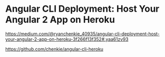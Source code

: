 # Angular CLI Deployment: Host Your Angular 2 App on Heroku  

https://medium.com/@ryanchenkie_40935/angular-cli-deployment-host-your-angular-2-app-on-heroku-3f266f13f352#.yaa61zv93

https://github.com/chenkie/angular-cli-heroku  






